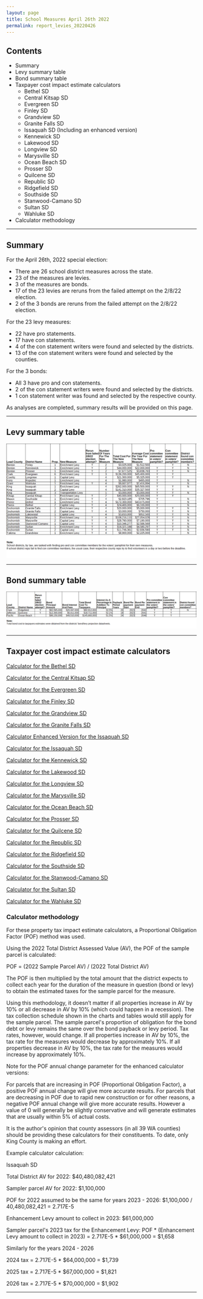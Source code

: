 ```yaml
---
layout: page
title: School Measures April 26th 2022
permalink: report_levies_20220426
---
```



## Contents
- Summary
- Levy summary table
- Bond summary table
- Taxpayer cost impact estimate calculators
  - Bethel SD
  - Central Kitsap SD
  - Evergreen SD
  - Finley SD
  - Grandview SD
  - Granite Falls SD
  - Issaquah SD (Including an enhanced version)
  - Kennewick SD
  - Lakewood SD
  - Longview SD
  - Marysville SD
  - Ocean Beach SD
  - Prosser SD
  - Quilcene SD
  - Republic SD
  - Ridgefield SD
  - Southside SD
  - Stanwood-Camano SD
  - Sultan SD
  - Wahluke SD
- Calculator methodology

___

## Summary

For the April 26th, 2022 special election:
- There are 26 school district measures across the state.
- 23 of the measures are levies.
- 3 of the measures are bonds.
- 17 of the 23 levies are reruns from the failed attempt on the 2/8/22 election.
- 2 of the 3 bonds are reruns from the failed attempt on the 2/8/22 election.

For the 23 levy measures:
- 22 have pro statements.
- 17 have con statements.
- 4 of the con statement writers were found and selected by the districts.
- 13 of the con statement writers were found and selected by the counties.

For the 3 bonds:
- All 3 have pro and con statements.
- 2 of the con statement writers were found and selected by the districts.
- 1 con statement writer was found and selected by the respective county.


As analyses are completed, summary results will be provided on this page.

___

## Levy summary table

![Levy summary table](pagesManual/LeviesReport/20220426/LevyTable.png "Levy summary table")

___

## Bond summary table

![Bond summary table](pagesManual/LeviesReport/20220426/BondTable.png "Bond summary table")

___

## Taxpayer cost impact estimate calculators

[Calculator for the Bethel SD](calculator_bethel)

[Calculator for the Central Kitsap SD](calculator_central_kitsap)

[Calculator for the Evergreen SD](calculator_evergreen)

[Calculator for the Finley SD](calculator_finley)

[Calculator for the Grandview SD](calculator_grandview)

[Calculator for the Granite Falls SD](calculator_granite_falls)

[Calculator Enhanced Version for the Issaquah SD](calculator_issaquah_enhanced)

[Calculator for the Issaquah SD](calculator_issaquah)

[Calculator for the Kennewick SD](calculator_kennewick)

[Calculator for the Lakewood SD](calculator_lakewood)

[Calculator for the Longview SD](calculator_longview)

[Calculator for the Marysville SD](calculator_marysville)

[Calculator for the Ocean Beach SD](calculator_ocean_beach)

[Calculator for the Prosser SD](calculator_prosser)

[Calculator for the Quilcene SD](calculator_quilcene)

[Calculator for the Republic SD](calculator_republic)

[Calculator for the Ridgefield SD](calculator_ridgefield)

[Calculator for the Southside SD](calculator_southside)

[Calculator for the Stanwood-Camano SD](calculator_stanwood-camano)

[Calculator for the Sultan SD](calculator_sultan)

[Calculator for the Wahluke SD](calculator_wahluke)

### Calculator methodology

For these property tax impact estimate calculators, a Proportional Obligation Factor (POF) method was used.

Using the 2022 Total District Assessed Value (AV), the POF of the sample parcel is calculated:

POF = (2022 Sample Parcel AV) / (2022 Total District AV)

The POF is then multiplied by the total amount that the district expects to collect each year for the duration of the measure in question (bond or levy) 
to obtain the estimated taxes for the sample parcel for the measure.

Using this methodology, it doesn’t matter if all properties increase in AV by 10% or all decrease in AV by 10% (which could happen in a recession). 
The tax collection schedule shown in the charts and tables would still apply for the sample parcel. The sample parcel's proportion of obligation for the bond debt 
or levy remains the same over the bond payback or levy period. Tax rates, however, would change. If all properties increase in AV by 10%, the tax rate for the measures would 
decrease by approximately 10%. If all properties decrease in AV by 10%, the tax rate for the measures would increase by approximately 10%.

Note for the POF annual change parameter for the enhanced calculator versions:

For parcels that are increasing in POF (Proportional Obligation Factor), a positive POF annual change will give more accurate results. 
For parcels that are decreasing in POF due to rapid new construction or for other reasons, a negative POF annual change will give more accurate results. 
However a value of 0 will generally be slightly conservative and will generate estimates that are usually within 5% of actual costs. 

It is the author's opinion that county assessors (in all 39 WA counties) should be providing these calculators for their constituents. To date, only King County is making an effort.

Example calculator calculation:

Issaquah SD

Total District AV for 2022: $40,480,082,421

Sampler parcel AV for 2022: $1,100,000

POF for 2022 assumed to be the same for years 2023 - 2026: $1,100,000 / 40,480,082,421 = 2.717E-5

Enhancement Levy amount to collect in 2023: $61,000,000

Sampler parcel's 2023 tax for the Enhancement Levy: POF * (Enhancement Levy amount to collect in 2023) = 2.717E-5 * $61,000,000 = $1,658

Similarly for the years 2024 - 2026

2024 tax = 2.717E-5 * $64,000,000 = $1,739

2025 tax = 2.717E-5 * $67,000,000 = $1,821

2026 tax = 2.717E-5 * $70,000,000 = $1,902


___



